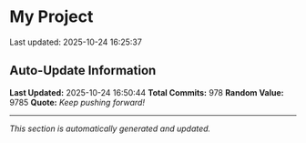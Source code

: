 # My Project


Last updated: 2025-10-24 16:25:37

























































































































































































































































































































































































































































































































































































































































































































































































































































































































































































































































































































































































































































































































































































































## Auto-Update Information

**Last Updated:** 2025-10-24 16:50:44
**Total Commits:** 978
**Random Value:** 9785
**Quote:** _Keep pushing forward!_

---
_This section is automatically generated and updated._
